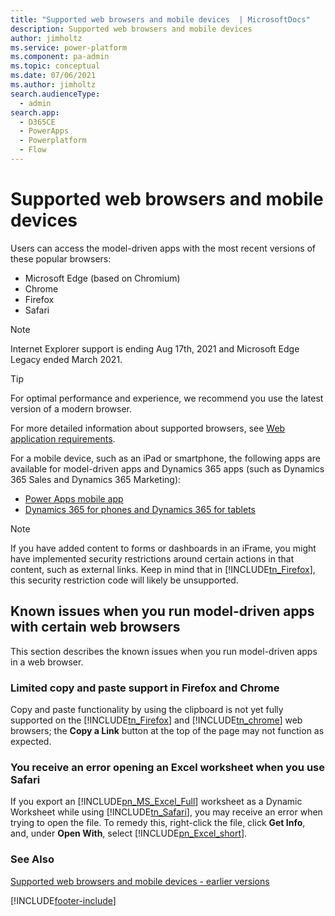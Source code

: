```yaml
---
title: "Supported web browsers and mobile devices  | MicrosoftDocs"
description: Supported web browsers and mobile devices 
author: jimholtz
ms.service: power-platform
ms.component: pa-admin
ms.topic: conceptual
ms.date: 07/06/2021
ms.author: jimholtz
search.audienceType: 
  - admin
search.app:
  - D365CE
  - PowerApps
  - Powerplatform
  - Flow
---
```

# Supported web browsers and mobile devices 

Users can access the model-driven apps with the most recent versions of these popular browsers:  
  
- Microsoft Edge (based on Chromium)
- Chrome
- Firefox  
- Safari

> [!NOTE]
> Internet Explorer support is ending Aug 17th, 2021 and Microsoft Edge Legacy ended March 2021. 

> [!TIP]
> For optimal performance and experience, we recommend you use the latest version of a modern browser. 
  
For more detailed information about supported browsers, see [Web application requirements](web-application-requirements.md).  
  
For a mobile device, such as an iPad or smartphone, the following apps are available for model-driven apps and Dynamics 365 apps (such as Dynamics 365 Sales and Dynamics 365 Marketing):

- [Power Apps mobile app](/powerapps/user/run-canvas-and-model-apps-on-mobile)   
- [Dynamics 365 for phones and Dynamics 365 for tablets](/dynamics365/mobile-app/install-dynamics-365-for-phones-and-tablets)
  
> [!NOTE]
> If you have added content to forms or dashboards in an iFrame, you might have implemented security restrictions around certain actions in that content, such as external links. Keep in mind that in [!INCLUDE[tn_Firefox](../includes/tn-firefox.md)], this security restriction code will likely be unsupported.  
  
 
## Known issues when you run model-driven apps with certain web browsers  
 This section describes the known issues when you run model-driven apps in a web browser.  
  
### Limited copy and paste support in Firefox and Chrome  
 Copy and paste functionality by using the clipboard is not yet fully supported on the [!INCLUDE[tn_Firefox](../includes/tn-firefox.md)] and [!INCLUDE[tn_chrome](../includes/tn-chrome.md)] web browsers; the **Copy a Link** button at the top of the page may not function as expected.  
  
### You receive an error opening an Excel worksheet when you use Safari  
 If you export an [!INCLUDE[pn_MS_Excel_Full](../includes/pn-ms-excel-full.md)] worksheet as a Dynamic Worksheet while using [!INCLUDE[tn_Safari](../includes/tn-safari.md)], you may receive an error when trying to open the file. To remedy this, right-click the file, click **Get Info**, and, under **Open With**, select [!INCLUDE[pn_Excel_short](../includes/pn-excel-short.md)].  
  
### See Also  
 [Supported web browsers and mobile devices - earlier versions](/previous-versions/dynamicscrm-2016/administering-dynamics-365/dn531055(v=crm.8))


[!INCLUDE[footer-include](../includes/footer-banner.md)]